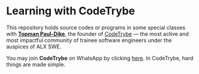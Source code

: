 # Learning with CodeTrybe
This repository holds source codes or programs
in some special classes with [**Topman Paul-Dike**](https://www.github.com/tpauldike),
the founder of [CodeTrybe](https://www.github.com/codetrybe) —
the most active and most impactful community of trainee software engineers under the
auspices of ALX SWE.

You may join **CodeTrybe** on WhatsApp by clicking [here](https://chat.whatsapp.com/Fd858bcrbVb8rNZttkgTyW).
In CodeTrybe, hard things are made simple.
